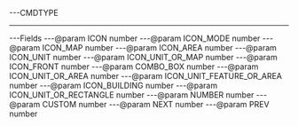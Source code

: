 ---CMDTYPE

---
---Fields
---@param ICON number
---@param ICON_MODE number
---@param ICON_MAP number
---@param ICON_AREA number
---@param ICON_UNIT number
---@param ICON_UNIT_OR_MAP number
---@param ICON_FRONT number
---@param COMBO_BOX number
---@param ICON_UNIT_OR_AREA number
---@param ICON_UNIT_FEATURE_OR_AREA number
---@param ICON_BUILDING number
---@param ICON_UNIT_OR_RECTANGLE number
---@param NUMBER number
---@param CUSTOM number
---@param NEXT number
---@param PREV number

